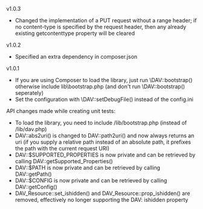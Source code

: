 v1.0.3
- Changed the implementation of a PUT request without a range header; if no content-type is specified by the request header, then any already existing getcontenttype property will be cleared

v1.0.2
- Specified an extra dependency in composer.json

v1.0.1
- If you are using Composer to load the library, just run \DAV::bootstrap() otherwise include lib\bootstrap.php (and don't run \DAV::bootstrap() seperately)
- Set the configuration with \DAV::setDebugFile() instead of the config.ini

API changes made while creating unit tests:
* To load the library, you need to include /lib/bootstrap.php (instead of /lib/dav.php)
* DAV::abs2uri() is changed to DAV::path2uri() and now always returns an uri (if you supply a relative path instead of an absolute path, it prefixes the path with the current request URI)
* DAV::$SUPPORTED_PROPERTIES is now private and can be retrieved by calling DAV::getSupported_Properties()
* DAV::$PATH is now private and can be retrieved by calling DAV::getPath()
* DAV::$CONFIG is now private and can be retrieved by calling DAV::getConfig()
* DAV_Resource::set_ishidden() and DAV_Resource::prop_ishidden() are removed, effectively no longer supporting the DAV: ishidden property
